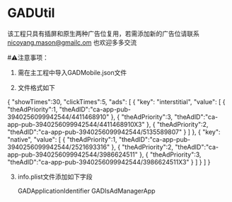 # GADUtil

该工程只具有插屏和原生两种广告位复用，若需添加新的广告位请联系 nicoyang.mason@gmailc.om 也欢迎多多交流

#⚠️注意事项：

1. 需在主工程中导入GADMobile.json文件

2. 文件格式如下

{
    "showTimes":30,
    "clickTimes":5,
    "ads": [
        {
            "key": "interstitial",
            "value": [
                {
                    "theAdPriority":1,
                    "theAdID":"ca-app-pub-3940256099942544/4411468910"
                },
                {
                    "theAdPriority":3,
                    "theAdID":"ca-app-pub-3940256099942544/4411468910X3"
                },
                {
                    "theAdPriority":2,
                    "theAdID":"ca-app-pub-3940256099942544/5135589807"
                }
            ]
        },
        {
            "key": "native",
            "value": [
                {
                    "theAdPriority":1,
                    "theAdID":"ca-app-pub-3940256099942544/2521693316"
                },
                {
                    "theAdPriority":2,
                    "theAdID":"ca-app-pub-3940256099942544/3986624511"
                },
                {
                    "theAdPriority":3,
                    "theAdID":"ca-app-pub-3940256099942544/3986624511X3"
                }
            ]
        }
    ]
}

3. info.plist文件添加如下字段

    <key>GADApplicationIdentifier</key>
    <string></string>
    <key>GADIsAdManagerApp</key>
    <true/>
